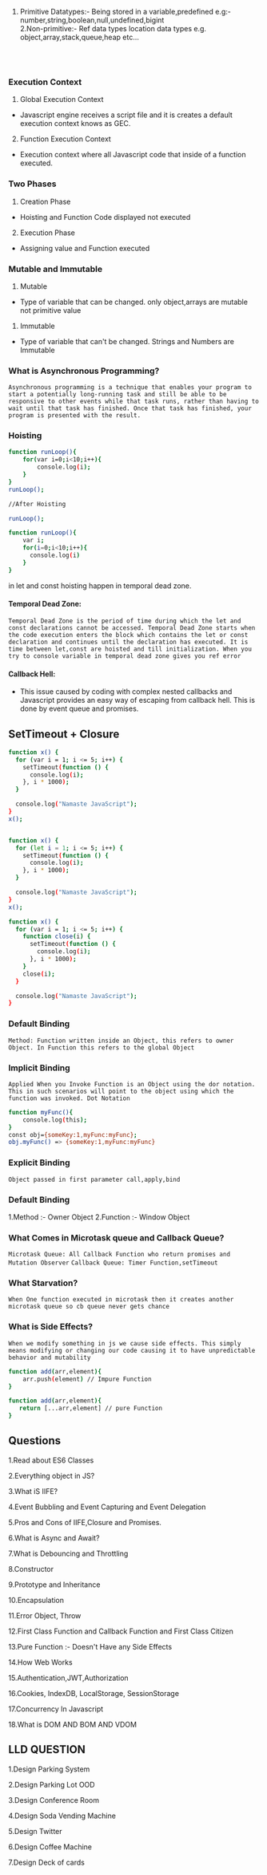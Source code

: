 1. Primitive Datatypes:- Being stored in a variable,predefined e.g:- number,string,boolean,null,undefined,bigint
   <br/>
   2.Non-primitive:- Ref data types location data types e.g. object,array,stack,queue,heap etc...

<br/>
<br/>

### Execution Context

1. Global Execution Context

- Javascript engine receives a script file and it is creates a default execution context knows as GEC.

2. Function Execution Context

- Execution context where all Javascript code that inside of a function executed.

### Two Phases

1. Creation Phase

- Hoisting and Function Code displayed not executed

2. Execution Phase

- Assigning value and Function executed

### Mutable and Immutable

1. Mutable

- Type of variable that can be changed. only object,arrays are mutable not primitive value

1. Immutable

- Type of variable that can't be changed. Strings and Numbers are Immutable

### What is Asynchronous Programming?

`Asynchronous programming is a technique that enables your program to start a potentially long-running task and still be able to be responsive to other events while that task runs, rather than having to wait until that task has finished. Once that task has finished, your program is presented with the result.`

### Hoisting

```bash
function runLoop(){
    for(var i=0;i<10;i++){
        console.log(i);
    }
}
runLoop();

//After Hoisting

runLoop();

function runLoop(){
    var i;
    for(i=0;i<10;i++){
      console.log(i)
    }
}
```

in let and const hoisting happen in temporal dead zone.

#### Temporal Dead Zone:

`Temporal Dead Zone is the period of time during which the let and const declarations cannot be accessed. Temporal Dead Zone starts when the code execution enters the block which contains the let or const declaration and continues until the declaration has executed. It is time between let,const are hoisted and till initialization. When you try to console variable in temporal dead zone gives you ref error`

#### Callback Hell:

- This issue caused by coding with complex nested callbacks and Javascript provides an easy way of escaping from callback hell. This is done by event queue and promises.

## SetTimeout + Closure

```bash
function x() {
  for (var i = 1; i <= 5; i++) {
    setTimeout(function () {
      console.log(i);
    }, i * 1000);
  }

  console.log("Namaste JavaScript");
}
x();


function x() {
  for (let i = 1; i <= 5; i++) {
    setTimeout(function () {
      console.log(i);
    }, i * 1000);
  }

  console.log("Namaste JavaScript");
}
x();

function x() {
  for (var i = 1; i <= 5; i++) {
    function close(i) {
      setTimeout(function () {
        console.log(i);
      }, i * 1000);
    }
    close(i);
  }

  console.log("Namaste JavaScript");
}
```

### Default Binding

`Method: Function written inside an Object, this refers to owner Object. In Function this refers to the global Object`

### Implicit Binding

`Applied When you Invoke Function is an Object using the dor notation. This in such scenarios will point to the object using which the function was invoked. Dot Notation`

```bash
function myFunc(){
    console.log(this);
}
const obj={someKey:1,myFunc:myFunc};
obj.myFunc() => {someKey:1,myFunc:myFunc}
```

### Explicit Binding

`Object passed in first parameter call,apply,bind`

### Default Binding

1.Method :- Owner Object
2.Function :- Window Object

### What Comes in Microtask queue and Callback Queue?

`Microtask Queue: All Callback Function who return promises and Mutation Observer`
`Callback Queue: Timer Function,setTimeout`

### What Starvation?

`When One function executed in microtask then it creates another microtask queue so cb queue never gets chance`

### What is Side Effects?

`When we modify something in js we cause side effects. This simply means modifying or changing our code causing it to have unpredictable behavior and mutability`

```bash
function add(arr,element){
    arr.push(element) // Impure Function
}

function add(arr,element){
   return [...arr,element] // pure Function
}
```

## Questions

1.Read about ES6 Classes

2.Everything object in JS?

3.What iS IIFE?

4.Event Bubbling and Event Capturing and Event
Delegation

5.Pros and Cons of IIFE,Closure and Promises.

6.What is Async and Await?

7.What is Debouncing and Throttling

8.Constructor

9.Prototype and Inheritance

10.Encapsulation

11.Error Object, Throw

12.First Class Function and Callback Function and First Class Citizen

13.Pure Function :- Doesn't Have any Side Effects

14.How Web Works

15.Authentication,JWT,Authorization

16.Cookies, IndexDB, LocalStorage, SessionStorage

17.Concurrency In Javascript

18.What is DOM AND BOM AND VDOM

## LLD QUESTION

1.Design Parking System

2.Design Parking Lot OOD

3.Design Conference Room

4.Design Soda Vending Machine

5.Design Twitter

6.Design Coffee Machine

7.Design Deck of cards
